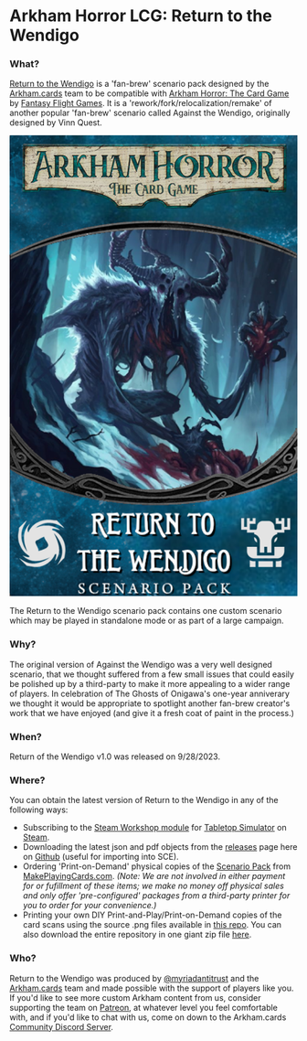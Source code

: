 # Arkham Horror LCG: Return to the Wendigo

### What?
[Return to the Wendigo](#) is a 'fan-brew' scenario pack designed by the [Arkham.cards](https://patreon.com/arkhamdotcards) team to be compatible with [Arkham Horror: The Card Game](https://www.fantasyflightgames.com/en/products/arkham-horror-the-card-game/) by [Fantasy Flight Games](https://www.fantasyflightgames.com/). It is a 'rework/fork/relocalization/remake' of another popular 'fan-brew' scenario called Against the Wendigo, originally designed by Vinn Quest.

![](https://github.com/ArkhamDotCards/returntothewendigo/blob/main/product/enUS/wendigo-boxart.png?raw=true)

The Return to the Wendigo scenario pack contains one custom scenario which may be played in standalone mode or as part of a large campaign.

### Why?
The original version of Against the Wendigo was a very well designed scenario, that we thought suffered from a few small issues that could easily be polished up by a third-party to make it more appealing to a wider range of players. In celebration of The Ghosts of Onigawa's one-year anniverary we thought it would be appropriate to spotlight another fan-brew creator's work that we have enjoyed (and give it a fresh coat of paint in the process.)

### When?
Return of the Wendigo v1.0 was released on 9/28/2023.

### Where?

You can obtain the latest version of Return to the Wendigo in any of the following ways:

* Subscribing to the [Steam Workshop module](https://steamcommunity.com/sharedfiles/filedetails/?id=3042021194) for [Tabletop Simulator](https://www.tabletopsimulator.com/) on [Steam](https://store.steampowered.com/).
* Downloading the latest json and pdf objects from the [releases](https://github.com/ArkhamDotCards/returntothewendigo/releases) page here on [Github](https://github.com/ArkhamDotCards/returntothewendigo/) (useful for importing into SCE).
* Ordering 'Print-on-Demand' physical copies of the [Scenario Pack](https://go.arkham.cards/wendigo-scenario) from [MakePlayingCards.com](https://makeplayingcards.com). *(Note: We are not involved in either payment for or fufillment of these items; we make no money off physical sales and only offer 'pre-configured' packages from a third-party printer for you to order for your convenience.)*
* Printing your own DIY Print-and-Play/Print-on-Demand copies of the card scans using the source .png files available in [this repo](https://github.com/ArkhamDotCards/returntothewendigo/tree/main/img/enUS). You can also download the entire repository in one giant zip file [here](https://github.com/ArkhamDotCards/returntothewendigo/archive/refs/heads/main.zip).

### Who?
Return to the Wendigo was produced by [@myriadantitrust](https://twitter.com/myriadantitrust) and the [Arkham.cards](https://arkham.cards) team and made possible with the support of players like you. If you'd like to see more custom Arkham content from us, consider supporting the team on [Patreon](https://patreon.com/arkhamdotcards), at whatever level you feel comfortable with, and if you'd like to chat with us, come on down to the Arkham.cards [Community Discord Server](https://discord.gg/xEZ5FwKrNS).
